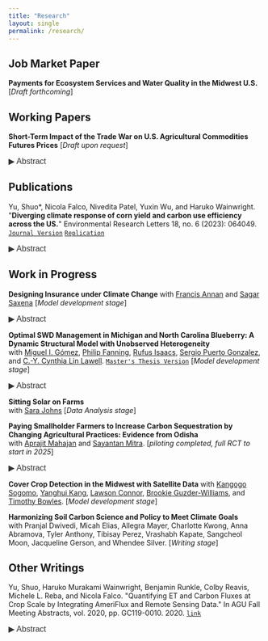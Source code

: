 ```yaml
---
title: "Research"
layout: single
permalink: /research/
---
```


## Job Market Paper

**Payments for Ecosystem Services and Water Quality in the Midwest U.S.** \[_Draft forthcoming_\]

## Working Papers

**Short-Term Impact of the Trade War on U.S. Agricultural Commodities Futures Prices** \[_Draft upon request_\]

<button class="abstract-button" onclick="toggleAbstract('abstractContent1', this)">▶ Abstract</button>
<div id="abstractContent1" class="abstract-content" style="display: none;">
This study investigates the short-run effects of the U.S.-China trade war on U.S. agricultural futures
prices, focusing on five primary commodities: soybeans, corn, wheat, rice, and oats. Initiated in early 2018 by
President Trump, the trade war resulted in substantial tariffs imposed by both countries, severely impacting
the U.S. agricultural sector. To mitigate farmers’ losses, the U.S. government introduced $28 billion in trade
aid packages for farmers. This paper utilizes daily futures price data for these grains from 2004 to 2020 and
comprehensive supply and demand factors. Due to the non-stationarity of the data, first-difference regressions
are employed to quantify the price effects of tariffs and government payments. The findings indicate that
a 25% Chinese tariff on U.S. soybeans led to a significant decrease in soybean and wheat futures prices,
highlighting the severe short-term impacts of trade barriers on agricultural markets. Additionally, the analysis
reveals that the massive trade aid payments had mixed effects on futures prices, challenging the assumption
that such payments would not further distort the market.
</div>

## Publications

Yu, Shuo*, Nicola Falco, Nivedita Patel, Yuxin Wu, and Haruko Wainwright. "**Diverging climate response of corn yield and carbon use efficiency across the US.**" Environmental Research Letters 18, no. 6 (2023): 064049. [`Journal Version`](https://github.com/shuoy528/shuoyu/raw/master/files/Yu_2023_Environ._Res._Lett._18_064049.pdf) [`Replication`](https://github.com/shuoy528/erl-div-clim-resp)

<button class="abstract-button" onclick="toggleAbstract('abstractContent2', this)">▶ Abstract</button>
<div id="abstractContent2" class="abstract-content" style="display: none;">
In this paper, we developed an open-source package to analyze the overall trend and responses of
both carbon use efficiency (CUE) and corn yield to climate factors for the contiguous United
States. Our algorithm enables the automatic retrieval of remote sensing data through Google Earth
Engine (GEE) and U.S. Department of Agriculture (USDA) agricultural production data at the
county level through an application programming interface (API). Firstly, we integrated satellite
products of net primary productivity and gross primary productivity based on the Moderate
Resolution Imaging Spectroradiometer (MODIS) sensor, and climatic variables from the European
Centre for Medium-Range Weather Forecasts. Secondly, we calculated CUE and commonly used
climate metrics. Thirdly, we investigated the spatial heterogeneity of these variables. We applied a
random forest algorithm to identify the key climate drivers of CUE and crop yield, and estimated
the responses of CUE and yield to climate variability using the spatial moving window regression
across the U.S. Our results show that growing degree days (GDD) has the highest predictive power
for both CUE and yield, while extreme degree days (EDD) is the least important explanatory
variable. Moreover, we observed that in most areas of the U.S., yield increases or stays the same
with higher GDD and precipitation. However, CUE decreases with higher GDD in the north and
shows more mixed and fragmented interactions in the south. Notably, there are some exceptions
where yield is negatively correlated with precipitation in the Missouri and Mississippi River Valleys.
As global warming continues, we anticipate a decrease in CUE throughout the vast northern part
of the country, despite the possibility of yield remaining stable or increasing.
</div>

## Work in Progress

**Designing Insurance under Climate Change** 
with [Francis Annan](https://sites.google.com/site/fannan2316/) and [Sagar Saxena](https://www.sagarsxn.com/) \[_Model development stage_\]

<button class="abstract-button" onclick="toggleAbstract('abstractContent5', this)">▶ Abstract</button>
<div id="abstractContent5" class="abstract-content" style="display: none;">
Government intervention in insurance markets, such as flood, wildfire, and crop insurance, is a common response to the growing risks associated with climate change. As the frequency of extreme weather events increases, these aggregate shocks necessitate policies that help stabilize incomes and mitigate the economic fallout. However, subsidized insurance programs may also reduce incentives for ex-ante adaptation. In this paper, we examine this trade-off in the context of the U.S. Federal Crop Insurance Program (FCIP) and its impact on farmers' adaptation to climate change. Using data on insurance contracts, yields, farm incomes, input expenditures, and weather realizations over three decades, we find that higher levels of insurance coverage are associated with both larger yield losses and reduced input use during extreme weather events. This suggests that subsidized crop insurance may diminish incentives to mitigate weather shocks. Yet, we also find evidence that higher insurance coverage effectively stabilizes farm incomes during extreme weather events. An optimal policy design would minimize this empirically observed trade-off between income stabilization and incentives to adapt. To explore this, we develop a structural model of insurance choice and production decisions to quantify the net welfare effects of subsidized insurance and simulate alternative policy designs. This work is ongoing; we will present preliminary reduced-form estimates, outline the empirical strategy for estimating the structural model, and discuss planned counterfactuals, which include policies such as replacing subsidies with conditional or unconditional transfers and adjusting the subsidy schedule.
</div>


**Optimal SWD Management in Michigan and North Carolina Blueberry: A Dynamic Structural Model with Unobserved Heterogeneity**  
with [Miguel I. Gómez](http://gomez.dyson.cornell.edu/), [Philip Fanning](https://sbe.umaine.edu/philip-fanning/), [Rufus Isaacs](https://www.canr.msu.edu/people/rufus_isaacs), [Sergio Puerto Gonzalez](https://www.sergiopuerto.com/), and [C.-Y. Cynthia Lin Lawell](https://clinlawell.dyson.cornell.edu/). [`Master's Thesis Version`](https://github.com/shuoy528/shuoyu/raw/master/files/Yu_cornell_0058O_10730.pdf) \[_Model development stage_\]

<button class="abstract-button" onclick="toggleAbstract('abstractContent3', this)">▶ Abstract</button>
<div id="abstractContent3" class="abstract-content" style="display: none;">
This paper analyzes the management strategies employed by Michigan highbush blueberry growers to combat Spotted Wing Drosophila (SWD), an invasive vinegar fly originating from East Asia that poses a significant threat to fruit crops. A dynamic structural econometric model is developed to study growers' decisions related to fly and larva monitoring as well as insecticide application. The model is applied to a comprehensive dataset comprising daily decision records of blueberry growers in Michigan. The findings provide insights into the effectiveness of various management strategies and their implications for economic outcomes in the agricultural sector.
</div>


**Sitting Solar on Farms**  
with [Sara Johns](https://are.berkeley.edu/user/13859) \[_Data Analysis stage_\]

**Paying Smallholder Farmers to Increase Carbon Sequestration by Changing Agricultural Practices: Evidence from Odisha**  
with [Aprajit Mahajan](https://are.berkeley.edu/~aprajit/) and [Sayantan Mitra](https://sites.google.com/view/sunnymitra/). \[_piloting completed, full RCT to start in 2025_\]

<button class="abstract-button" onclick="toggleAbstract('abstractContent4', this)">▶ Abstract</button>
<div id="abstractContent4" class="abstract-content" style="display: none;">
This project incentivizes smallholder farmers in rural India to adopt agricultural practices that improve soil carbon sequestration. We carry out a full RCT that pays farmers as a function of measured improvements in soil organic content in a context with liquidity constraints. The RCT lays the groundwork for developing a larger-scale program that links small farmers to commercial firms providing carbon credits. The project will also explore the potential of satellite data to validate the adoption and impact of regenerative agricultural practices, which will be essential for any scale-up.
</div>


**Cover Crop Detection in the Midwest with Satellite Data**
with [Kangogo Sogomo](https://kangogosogomo.com/), [Yanghui Kang](https://yanghuikang.github.io/), [Lawson Connor](https://agribusiness.uark.edu/directory/index/uid/lconnor/name/Lawson+Connor/), [Brookie Guzder-Williams](https://dse.berkeley.edu/people/brookie-guzder-williams), and [Timothy Bowles](https://ourenvironment.berkeley.edu/people/bowles). \[_Model development stage_\]

**Harmonizing Soil Carbon Science and Policy to Meet Climate Goals**  
with Pranjal Dwivedi, Micah Elias, Allegra Mayer, Charlotte Kwong, Anna Abramova, Tyler Anthony, Tibisay Perez, Vrashabh Kapate, Sangcheol Moon, Jacqueline Gerson, and Whendee Silver. \[_Writing stage_\]

## Other Writings

Yu, Shuo, Haruko Murakami Wainwright, Benjamin Runkle, Colby Reavis, Michele L. Reba, and Nicola Falco. "Quantifying ET and Carbon Fluxes at Crop Scale by Integrating AmeriFlux and Remote Sensing Data." In AGU Fall Meeting Abstracts, vol. 2020, pp. GC119-0010. 2020. [`link`](https://ui.adsabs.harvard.edu/abs/2020AGUFMGC1190010Y/abstract)

<button class="abstract-button" onclick="toggleAbstract('abstractContent5', this)">▶ Abstract</button>
<div id="abstractContent5" class="abstract-content" style="display: none;">
A practical and reliable way to estimate field-scale evapotranspiration (ET) and CO2 fluxes can significantly help with the optimization of water use and other sustainable practices in precision agriculture and ecosystem restoration. AmeriFlux is a "Big Data" framework updated through a tower-network that provides ecosystem measurements including water, greenhouse gas (GHG) and energy fluxes. Its sites are located in North, Central and South America, but they are limited to one or a few points in the region. The main focus of our research is to develop an effective and wide-ranging methodology for field-scale hydrological and carbon flux estimations based on the integration of AmeriFlux data and satellite images. The AmeriFlux data we use cover a pair of commercially farmed, adjacent rice fields located in Lonoke County, Arkansas for the period 2016-2018. We first illustrate that there is significant and numerically large correlation between the ET measurements and CO2 fluxes made at the AmeriFlux sites and land surface products derived from satellite remotely sensed data (normalized difference vegetation index (NDVI), air temperature, precipitation, and surface pressure) derived by Landsat-8 and Sentinel-2 sensors. Linear regression and random forest models were then developed for predictions. We will explore the spatial and temporal pattern of the data in the future analysis, as well as integrate with local high resolution geophysical data to better understand the effect of the soil spatial heterogeneity, which is known to impact plant development. We envision that the integration of such methodology with eco-hydrological models will enable capabilities to better estimate water use efficiency and carbon storage potential at the field-scale.
</div>

<script>
    function toggleAbstract(abstractId, button) {
        var abstractContent = document.getElementById(abstractId);
        var button = document.querySelector(".abstract-button");
        if (abstractContent.style.display === "none" || abstractContent.style.display === "") {
            abstractContent.style.display = "block";
            button.innerHTML = "▼ Abstract";
        } else {
            abstractContent.style.display = "none";
            button.innerHTML = "▶ Abstract";
        }
    }
</script>

<style>
    .abstract-button {
        background: none;
        border: none;
        color: #333; /* Adjust the color to match your text */
        cursor: pointer;
        font-size: 1rem;
        padding: 0;
        text-align: left;
        display: inline;
    }

    .abstract-button:hover {
        text-decoration: underline; /* Optional: add underline on hover */
    }
    
    .abstract-content {
        display: none;
        margin-bottom: 2rem; /* Ensure space after abstract content */
        font-size: 1rem;
    }
</style>
